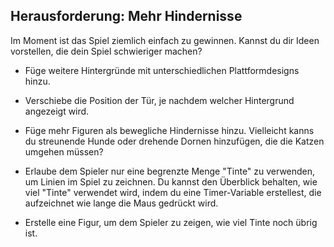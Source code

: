 ## Herausforderung: Mehr Hindernisse

Im Moment ist das Spiel ziemlich einfach zu gewinnen. Kannst du dir Ideen vorstellen, die dein Spiel schwieriger machen?

+ Füge weitere Hintergründe mit unterschiedlichen Plattformdesigns hinzu.

+ Verschiebe die Position der Tür, je nachdem welcher Hintergrund angezeigt wird.

+ Füge mehr Figuren als bewegliche Hindernisse hinzu. Vielleicht kanns du streunende Hunde oder drehende Dornen hinzufügen, die die Katzen umgehen müssen?

+ Erlaube dem Spieler nur eine begrenzte Menge "Tinte" zu verwenden, um Linien im Spiel zu zeichnen. Du kannst den Überblick behalten, wie viel "Tinte" verwendet wird, indem du eine Timer-Variable erstellest, die aufzeichnet wie lange die Maus gedrückt wird.

+ Erstelle eine Figur, um dem Spieler zu zeigen, wie viel Tinte noch übrig ist.